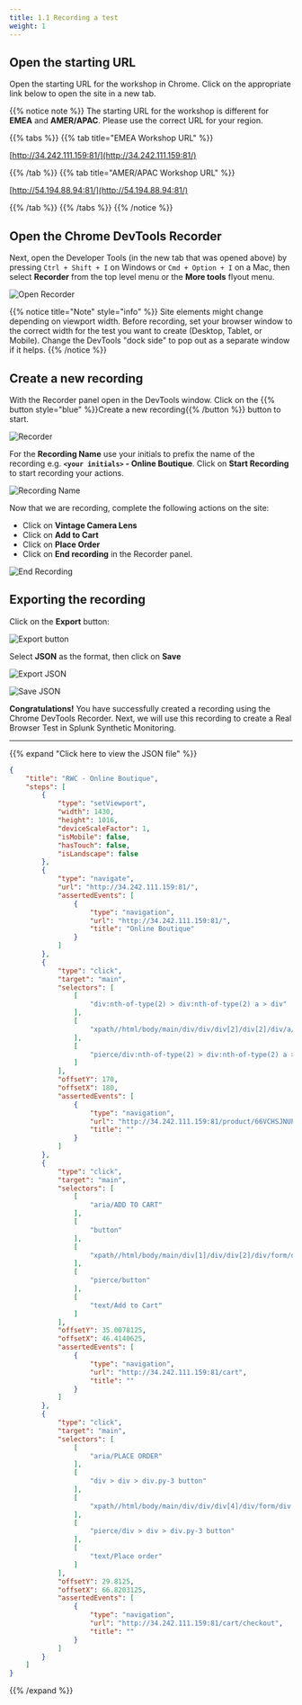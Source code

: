 ```yaml
---
title: 1.1 Recording a test
weight: 1
---
```


## Open the starting URL

Open the starting URL for the workshop in Chrome. Click on the appropriate link below to open the site in a new tab.

{{% notice note %}}
The starting URL for the workshop is different for **EMEA** and **AMER/APAC**. Please use the correct URL for your region.

{{% tabs %}}
{{% tab title="EMEA Workshop URL" %}}

[http://34.242.111.159:81/](http://34.242.111.159:81/)

{{% /tab %}}
{{% tab title="AMER/APAC Workshop URL" %}}

[http://54.194.88.94:81/](http://54.194.88.94:81/)

{{% /tab %}}
{{% /tabs %}}
{{% /notice %}}

## Open the Chrome DevTools Recorder

Next, open the Developer Tools (in the new tab that was opened above) by pressing `Ctrl + Shift + I` on Windows or `Cmd + Option + I` on a Mac, then select **Recorder** from the top level menu or the **More tools** flyout menu.

![Open Recorder](../../img/open-recorder.png)

{{% notice title="Note" style="info" %}}
Site elements might change depending on viewport width. Before recording, set your browser window to the correct width for the test you want to create (Desktop, Tablet, or Mobile). Change the DevTools "dock side" to pop out as a separate window if it helps.
{{% /notice %}}

## Create a new recording

With the Recorder panel open in the DevTools window. Click on the {{% button style="blue" %}}Create a new recording{{% /button %}} button to start.

![Recorder](../../img/recorder.png)

For the **Recording Name** use your initials to prefix the name of the recording e.g. **`<your initials>` - Online Boutique**. Click on **Start Recording** to start recording your actions.

![Recording Name](../../img/recording-name.png)

Now that we are recording, complete the following actions on the site:

- Click on **Vintage Camera Lens**
- Click on **Add to Cart**
- Click on **Place Order**
- Click on **End recording** in the Recorder panel.

![End Recording](../../img/end-recording.png)

## Exporting the recording

Click on the **Export** button:

![Export button](../../img/export-button.png)

Select **JSON** as the format, then click on **Save**

![Export JSON](../../img/export-json.png)

![Save JSON](../../img/save-json.png)

**Congratulations!** You have successfully created a recording using the Chrome DevTools Recorder. Next, we will use this recording to create a Real Browser Test in Splunk Synthetic Monitoring.

---

{{% expand "Click here to view the JSON file" %}}

```json
{
    "title": "RWC - Online Boutique",
    "steps": [
        {
            "type": "setViewport",
            "width": 1430,
            "height": 1016,
            "deviceScaleFactor": 1,
            "isMobile": false,
            "hasTouch": false,
            "isLandscape": false
        },
        {
            "type": "navigate",
            "url": "http://34.242.111.159:81/",
            "assertedEvents": [
                {
                    "type": "navigation",
                    "url": "http://34.242.111.159:81/",
                    "title": "Online Boutique"
                }
            ]
        },
        {
            "type": "click",
            "target": "main",
            "selectors": [
                [
                    "div:nth-of-type(2) > div:nth-of-type(2) a > div"
                ],
                [
                    "xpath//html/body/main/div/div/div[2]/div[2]/div/a/div"
                ],
                [
                    "pierce/div:nth-of-type(2) > div:nth-of-type(2) a > div"
                ]
            ],
            "offsetY": 170,
            "offsetX": 180,
            "assertedEvents": [
                {
                    "type": "navigation",
                    "url": "http://34.242.111.159:81/product/66VCHSJNUP",
                    "title": ""
                }
            ]
        },
        {
            "type": "click",
            "target": "main",
            "selectors": [
                [
                    "aria/ADD TO CART"
                ],
                [
                    "button"
                ],
                [
                    "xpath//html/body/main/div[1]/div/div[2]/div/form/div/button"
                ],
                [
                    "pierce/button"
                ],
                [
                    "text/Add to Cart"
                ]
            ],
            "offsetY": 35.0078125,
            "offsetX": 46.4140625,
            "assertedEvents": [
                {
                    "type": "navigation",
                    "url": "http://34.242.111.159:81/cart",
                    "title": ""
                }
            ]
        },
        {
            "type": "click",
            "target": "main",
            "selectors": [
                [
                    "aria/PLACE ORDER"
                ],
                [
                    "div > div > div.py-3 button"
                ],
                [
                    "xpath//html/body/main/div/div/div[4]/div/form/div[4]/button"
                ],
                [
                    "pierce/div > div > div.py-3 button"
                ],
                [
                    "text/Place order"
                ]
            ],
            "offsetY": 29.8125,
            "offsetX": 66.8203125,
            "assertedEvents": [
                {
                    "type": "navigation",
                    "url": "http://34.242.111.159:81/cart/checkout",
                    "title": ""
                }
            ]
        }
    ]
}
```

{{% /expand %}}
